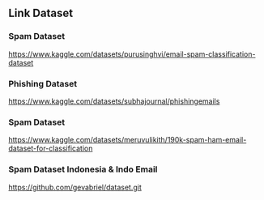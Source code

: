 ## Link Dataset

### Spam Dataset

https://www.kaggle.com/datasets/purusinghvi/email-spam-classification-dataset

### Phishing Dataset

https://www.kaggle.com/datasets/subhajournal/phishingemails

### Spam Dataset

https://www.kaggle.com/datasets/meruvulikith/190k-spam-ham-email-dataset-for-classification

### Spam Dataset Indonesia & Indo Email

https://github.com/gevabriel/dataset.git
